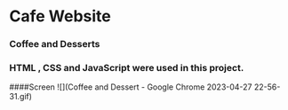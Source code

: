 # Cafe Website

### Coffee and Desserts


### HTML , CSS and JavaScript were used in this project.

####Screen
![](Coffee and Dessert - Google Chrome 2023-04-27 22-56-31.gif)
